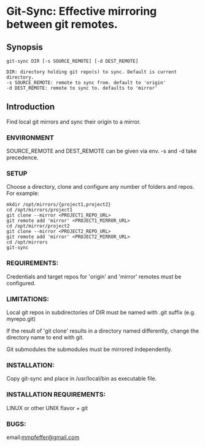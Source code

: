# Git-Sync: Effective mirroring between git remotes.

## Synopsis
```
git-sync DIR [-s SOURCE_REMOTE] [-d DEST_REMOTE]

DIR: directory holding git repo(s) to sync. Default is current directory.
-s SOURCE_REMOTE: remote to sync from. default to 'origin'
-d DEST_REMOTE: remote to sync to. defaults to 'mirror'
```

## Introduction
Find local git mirrors and sync their origin to a mirror.

### ENVIRONMENT
SOURCE_REMOTE and DEST_REMOTE can be given via env. -s and -d take precedence.

### SETUP
Choose a directory, clone and configure any number of folders and repos. For example:
```
mkdir /opt/mirrors/{project1,project2}
cd /opt/mirrors/project1
git clone --mirror <PROJECT1_REPO_URL>
git remote add 'mirror' <PROJECT1_MIRROR_URL>
cd /opt/mirror/project2
git clone --mirror <PROJECT2_REPO_URL>
git remote add 'mirror' <PROJECT2_MIRROR_URL>
cd /opt/mirrors
git-sync
```

### REQUIREMENTS:
Credentials and target repos for 'origin' and 'mirror' remotes must be configured.

### LIMITATIONS:
Local git repos in subdirectories of DIR must be named with .git suffix (e.g. myrepo.git)

If the result of 'git clone' results in a directory named differently, change the directory
name to end with git.

Git submodules the submodules must be mirrored independently.

### INSTALLATION:
Copy git-sync and place in /usr/local/bin as executable file.

### INSTALLATION REQUIREMENTS:
LINUX or other UNIX flavor + git

### BUGS:
email:mmpfeffer@gmail.com

